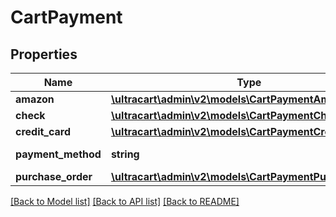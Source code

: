 # CartPayment

## Properties
Name | Type | Description | Notes
------------ | ------------- | ------------- | -------------
**amazon** | [**\ultracart\admin\v2\models\CartPaymentAmazon**](CartPaymentAmazon.md) |  | [optional] 
**check** | [**\ultracart\admin\v2\models\CartPaymentCheck**](CartPaymentCheck.md) |  | [optional] 
**credit_card** | [**\ultracart\admin\v2\models\CartPaymentCreditCard**](CartPaymentCreditCard.md) |  | [optional] 
**payment_method** | **string** | Payment method | [optional] 
**purchase_order** | [**\ultracart\admin\v2\models\CartPaymentPurchaseOrder**](CartPaymentPurchaseOrder.md) |  | [optional] 

[[Back to Model list]](../README.md#documentation-for-models) [[Back to API list]](../README.md#documentation-for-api-endpoints) [[Back to README]](../README.md)



